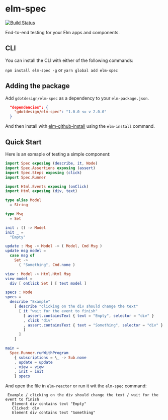 # elm-spec
[![Build Status](https://travis-ci.org/gdotdesign/elm-spec.svg?branch=master)](https://travis-ci.org/gdotdesign/elm-spec)

End-to-end testing for your Elm apps and components.

## CLI
You can install the CLI with either of the following commands:

`npm install elm-spec -g` or `yarn global add elm-spec`

## Adding the package
Add `gdotdesign/elm-spec` as a dependency to your `elm-package.json`.

```json
  "dependencies": {
    "gdotdesign/elm-spec": "1.0.0 <= v 2.0.0"
  }
```

And then install with [elm-github-install](https://github.com/gdotdesign/elm-github-install) using the `elm-install` command.

## Quick Start
Here is an exmaple of testing a simple component:

```elm
import Spec exposing (describe, it, Node)
import Spec.Assertions exposing (assert)
import Spec.Steps exposing (click)
import Spec.Runner

import Html.Events exposing (onClick)
import Html exposing (div, text)

type alias Model
  = String

type Msg
  = Set

init : () -> Model
init _ =
  "Empty"

update : Msg -> Model -> ( Model, Cmd Msg )
update msg model =
  case msg of
    Set ->
      ( "Something", Cmd.none )

view : Model -> Html.Html Msg
view model =
  div [ onClick Set ] [ text model ]

specs : Node
specs =
  describe "Example"
    [ describe "clicking on the div should change the text"
      [ it "wait for the event to finish"
        [ assert.containsText { text = "Empty", selector = "div" }
        , click "div"
        , assert.containsText { text = "Something", selector = "div" }
        ]
      ]
    ]

main =
  Spec.Runner.runWithProgram
    { subscriptions = \_ -> Sub.none
    , update = update
    , view = view
    , init = init
    } specs
```

And open the file in `elm-reactor` or run it wit the `elm-spec` command:

```
 Example / clicking on the div should change the text / wait for the event to finish
   Element div contains text "Empty"
   Clicked: div
   Element div contains text "Something"
```
